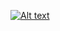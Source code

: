 [![Alt text](https://img.youtube.com/vi/lLZurQB1GPk?t=3/0.jpg)](https://www.youtube.com/watch?v=lLZurQB1GPk)
